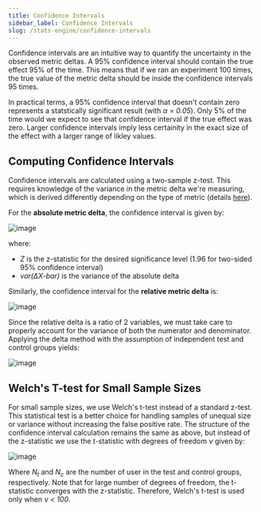 ```yaml
---
title: Confidence Intervals
sidebar_label: Confidence Intervals
slug: /stats-engine/confidence-intervals
---
```


Confidence intervals are an intuitive way to quantify the uncertainty in the observed metric deltas.  A 95% confidence interval should contain the true effect 95% of the time.  This means that if we ran an experiment 100 times, the true value of the metric delta should be inside the confidence intervals 95 times.  

In practical terms, a 95% confidence interval that doesn't contain zero represents a statstically significant result (with *&alpha; = 0.05*). Only 5% of the time would we expect to see that confidence interval if the true effect was zero.  Larger confidence intervals imply less certainity in the exact size of the effect with a larger range of likley values.  

## Computing Confidence Intervals

Confidence intervals are calculated using a two-sample z-test.  This requires knowledge of the variance in the metric delta we're measuring, which is derived differently depending on the type of metric (details [here](stats-engine/variance)).    

For the **absolute metric delta**, the confidence interval is given by:

![image](https://user-images.githubusercontent.com/90343952/167956443-c0ac7088-4c15-4180-a942-d16e52895e3c.png)

where: 
* *Z* is the z-statistic for the desired significance level (1.96 for two-sided 95% confidence interval)
* *var(&Delta;X-bar)* is the variance of the absolute delta

Similarly, the confidence interval for the **relative metric delta** is:

![image](https://user-images.githubusercontent.com/90343952/167956640-ecad04ad-18d5-4231-a031-b3ca0d90460a.png)

Since the relative delta is a ratio of 2 variables, we must take care to properly account for the variance of both the numerator and denominator.  Applying the delta method with the assumption of independent test and control groups yields:

![image](https://user-images.githubusercontent.com/90343952/167956897-915afe53-e6b9-47dc-8a07-dcbe499cfe27.png)


## Welch's T-test for Small Sample Sizes

For small sample sizes, we use Welch's t-test instead of a standard z-test.  This statistical test is a better choice for handling samples of unequal size or variance without increasing the false positive rate.  The structure of the confidence interval calculation remains the same as above, but instead of the z-statistic we use the t-statistic with degrees of freedom *&nu;* given by:

![image](https://user-images.githubusercontent.com/90343952/167957056-c661b667-fca7-48de-9064-e007c9d40825.png)

Where *N<sub>t</sub>* and *N<sub>c</sub>* are the number of user in the test and control groups, respectively.  Note that for large number of degrees of freedom, the t-statistic converges with the z-statistic.  Therefore, Welch's t-test is used only when *&nu; < 100*.
